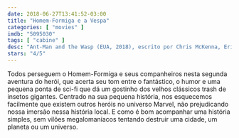 ```yaml
---
date: 2018-06-27T13:41:52-03:00
title: "Homem-Formiga e a Vespa"
categories: [ "movies" ]
imdb: "5095030"
tags: [ "cabine" ]
desc: "Ant-Man and the Wasp (EUA, 2018), escrito por Chris McKenna, Erik Sommers, Paul Rudd, Andrew Barrer, Gabriel Ferrari, dirigido por Peyton Reed, com Paul Rudd, Evangeline Lilly, Michael Peña, Michael Douglas, Laurence Fishburne e Michelle Pfeiffer."
stars: "4/5"
---
```

Todos perseguem o Homem-Formiga e seus companheiros nesta segunda aventura do herói, que acerta seu tom entre o fantástico, o humor e uma pequena ponta de sci-fi que dá um gostinho dos velhos clássicos trash de insetos gigantes. Centrado na sua pequena história, nos esquecemos facilmente que existem outros heróis no universo Marvel, não prejudicando nossa imersão nessa história local. E como é bom acompanhar uma história simples, sem vilões megalomaníacos tentando destruir uma cidade, um planeta ou um universo.
